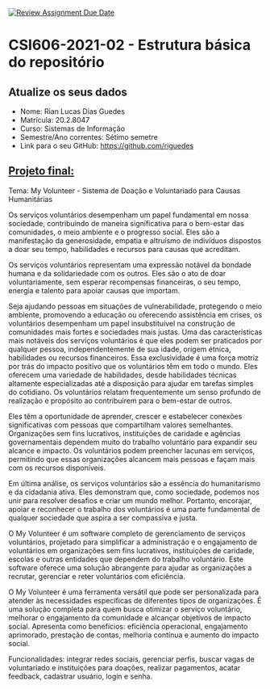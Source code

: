 [![Review Assignment Due Date](https://classroom.github.com/assets/deadline-readme-button-24ddc0f5d75046c5622901739e7c5dd533143b0c8e959d652212380cedb1ea36.svg)](https://classroom.github.com/a/OP3aNSDP)
# **CSI606-2021-02 - Estrutura básica do repositório**

## Atualize os seus dados

- Nome: Rian Lucas Dias Guedes
- Matrícula: 20.2.8047
- Curso: Sistemas de Informação
- Semestre/Ano correntes: Sétimo semetre
- Link para o seu GitHub: https://github.com/riguedes

## [Projeto final:](./Projeto/README.md)
Tema: My Volunteer - Sistema de Doação e Voluntariado para Causas Humanitárias

Os serviços voluntários desempenham um papel fundamental em nossa sociedade, contribuindo de maneira significativa para o bem-estar das comunidades, o meio ambiente e o progresso social. Eles são a manifestação da generosidade, empatia e altruísmo de indivíduos dispostos a doar seu tempo, habilidades e recursos para causas que acreditam.

Os serviços voluntários representam uma expressão notável da bondade humana e da solidariedade com os outros. Eles são o ato de doar voluntariamente, sem esperar recompensas financeiras, o seu tempo, energia e talento para apoiar causas que importam.

Seja ajudando pessoas em situações de vulnerabilidade, protegendo o meio ambiente, promovendo a educação ou oferecendo assistência em crises, os voluntários desempenham um papel insubstituível na construção de comunidades mais fortes e sociedades mais justas. Uma das características mais notáveis dos serviços voluntários é que eles podem ser praticados por qualquer pessoa, independentemente de sua idade, origem étnica, habilidades ou recursos financeiros. Essa exclusividade é uma força motriz por trás do impacto positivo que os voluntários têm em todo o mundo. Eles oferecem uma variedade de habilidades, desde habilidades técnicas altamente especializadas até a disposição para ajudar em tarefas simples do cotidiano. Os voluntários relatam frequentemente um senso profundo de realização e propósito ao contribuírem para o bem-estar de outros.

Eles têm a oportunidade de aprender, crescer e estabelecer conexões significativas com pessoas que compartilham valores semelhantes. Organizações sem fins lucrativos, instituições de caridade e agências governamentais dependem muito do trabalho voluntário para expandir seu alcance e impacto. Os voluntários podem preencher lacunas em serviços, permitindo que essas organizações alcancem mais pessoas e façam mais com os recursos disponíveis.

Em última análise, os serviços voluntários são a essência do humanitarismo e da cidadania ativa. Eles demonstram que, como sociedade, podemos nos unir para resolver desafios e criar um mundo melhor. Portanto, encorajar, apoiar e reconhecer o trabalho dos voluntários é uma parte fundamental de qualquer sociedade que aspira a ser compassiva e justa.

O My Volunteer é um software completo de gerenciamento de serviços voluntários, projetado para simplificar a administração e o engajamento de voluntários em organizações sem fins lucrativos, instituições de caridade, escolas e outras entidades que dependem do trabalho voluntário. Este software oferece uma solução abrangente para ajudar as organizações a recrutar, gerenciar e reter voluntários com eficiência.

O My Volunteer é uma ferramenta versátil que pode ser personalizada para atender às necessidades específicas de diferentes tipos de organizações. É uma solução completa para quem busca otimizar o serviço voluntário, melhorar o engajamento da comunidade e alcançar objetivos de impacto social. Apresenta como benefícios: eficiência operacional, engajamento aprimorado, prestação de contas, melhoria contínua e aumento do impacto social.

Funcionalidades: integrar redes sociais, gerenciar perfis, buscar vagas de voluntariado e instituições para doações, realizar pagamentos, acatar feedback, cadastrar usuário, login e senha.
